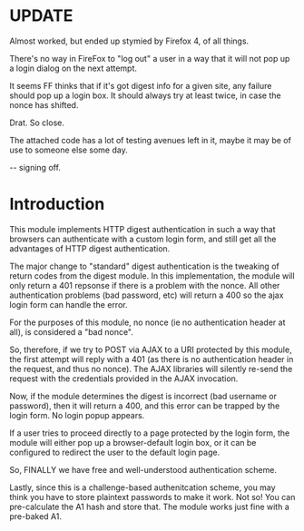 UPDATE
======
Almost worked, but ended up stymied by Firefox 4, of all things.

There's no way in FireFox to "log out" a user in a way that it will
not pop up a login dialog on the next attempt.

It seems FF thinks that if it's got digest info for a given site, any
failure should pop up a login box. It should always try at least
twice, in case the nonce has shifted.

Drat. So close.

The attached code has a lot of testing avenues left in it, maybe it
may be of use to someone else some day.

-- signing off.


Introduction
============
This module implements HTTP digest authentication in such a way that
browsers can authenticate with a custom login form, and still get all
the advantages of HTTP digest authentication.

The major change to "standard" digest authentication is the tweaking
of return codes from the digest module. In this implementation, the
module will only return a 401 repsonse if there is a problem with the
nonce. All other authentication problems (bad password, etc) will
return a 400 so the ajax login form can handle the error.

For the purposes of this module, no nonce (ie no authentication header
at all), is considered a "bad nonce".

So, therefore, if we try to POST via AJAX to a URI protected by this
module, the first attempt will reply with a 401 (as there is no
authentication header in the request, and thus no nonce). The AJAX
libraries will silently re-send the request with the credentials
provided in the AJAX invocation.

Now, if the module determines the digest is incorrect (bad username or
password), then it will return a 400, and this error can be trapped by
the login form. No login popup appears.

If a user tries to proceed directly to a page protected by the login
form, the module will either pop up a browser-default login box, or it
can be configured to redirect the user to the default login page.

So, FINALLY we have free and well-understood authentication scheme.

Lastly, since this is a challenge-based authenitcation scheme, you may
think you have to store plaintext passwords to make it work. Not so!
You can pre-calculate the A1 hash and store that. The module works
just fine with a pre-baked A1.

